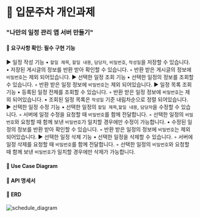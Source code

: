 <h1>📙 입문주차 개인과제</h1>

<h3>"나만의 일정 관리 앱 서버 만들기"</h3>

<h4>📌 요구사항 확인: 필수 구현 기능</h4>


▶︎ 일정 작성 기능
    • `할일 제목`, `할일 내용`, `담당자`, `비밀번호`, `작성일`을 저장할 수 있습니다.
    • 저장된 게시글의 정보를 반환 받아 확인할 수 있습니다.
        ◦ 반환 받은 게시글의 정보에 `비밀번호`는 제외 되어있습니다.
▶︎ 선택한 일정 조회 기능
    • 선택한 일정의 정보를 조회할 수 있습니다.
        ◦ 반환 받은 일정 정보에 `비밀번호`는 제외 되어있습니다.
▶︎ 일정 목록 조회 기능
    • 등록된 일정 전체를 조회할 수 있습니다.
        ◦ 반환 받은 일정 정보에 `비밀번호`는 제외 되어있습니다.
    • 조회된 일정 목록은 `작성일` 기준 내림차순으로 정렬 되어있습니다.
▶︎ 선택한 일정 수정 기능
    • 선택한 일정의 `할일 제목`,`할일 내용`, `담당자`을 수정할 수 있습니다.
        ◦ 서버에 일정 수정을 요청할 때 `비밀번호`를 함께 전달합니다.
        ◦ 선택한 일정의 `비밀번호`와 요청할 때 함께 보낸 `비밀번호`가 일치할 경우에만 수정이 가능합니다.
    • 수정된 일정의 정보를 반환 받아 확인할 수 있습니다.
        ◦ 반환 받은 일정의 정보에 `비밀번호`는 제외 되어있습니다.
▶︎ 선택한 일정 삭제 기능
    • 선택한 일정을 삭제할 수 있습니다.
        ◦ 서버에 일정 삭제를 요청할 때 `비밀번호`를 함께 전달합니다.
        ◦ 선택한 일정의 `비밀번호`와 요청할 때 함께 보낸 `비밀번호`가 일치할 경우에만 삭제가 가능합니다.

<h4>📌 Use Case Diagram</h4>


<h4>📌 API 명세서</h4>



<h4>📌 ERD</h4>

![schedule_diagram](https://github.com/oyeonjoo/schedule/assets/109337974/7fe5562d-eea7-4cb4-844d-24526b8b45cc)
